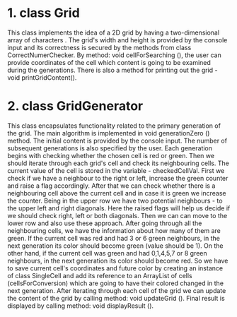 # 1. class Grid

  This class implements the idea of a 2D grid by having a two-dimensional array of characters . The grid's width and height is provided by the console input and its 
  correctness is secured by the methods from class CorrectNumerChecker. By method: void cellForSearching (), the user can provide coordinates of the cell which content
  is going to be examined during the generations. There is also a method for printing out the grid - void printGridContent().

# 2. class GridGenerator

  This class encapsulates functionality related to the primary generation of the grid. The main algorithm is implemented in void generationZero () method. The initial content is
provided by the console input. The number of subsequent generations is also specified by the user. Each generation begins with checking whether the chosen cell is red or
green. Then we should iterate through each grid's cell and check its neighbouring cells. The current value of the cell is stored in the variable - checkedCellVal.
    First we check if we have a neighbour to the right or left, increase the green counter and raise a flag accordingly. After that we can check whether there is a
neighbouring cell above the current cell and in case it is green we increase the counter. Being in the upper row we have two potential neighbours - to the upper left and
right diagonals. Here the raised flags will help us decide if we should check right, left or both diagonals. Then we can can move to the lower row and also use these 
approach. 
    After going through all the neighbouring cells, we have the information about how many of them are green. If the current cell was red and had 3 or 6 green 
neighbours, in the next generation its color should become green (value should be 1). On the other hand, if the current cell was green and had 0,1,4,5,7 or 8 green
neighbours, in the next generation its color should become red. So we have to save current cell's coordinates and future color by creating an instance
of class SingleCell and add its reference to an ArrayList of cells (cellsForConversion) which are going to have their colored changed in the next generation.
After iterating through each cell of the grid we can update the content of the grid by calling method: void updateGrid (). Final result is displayed by calling method:
void displayResult ().
